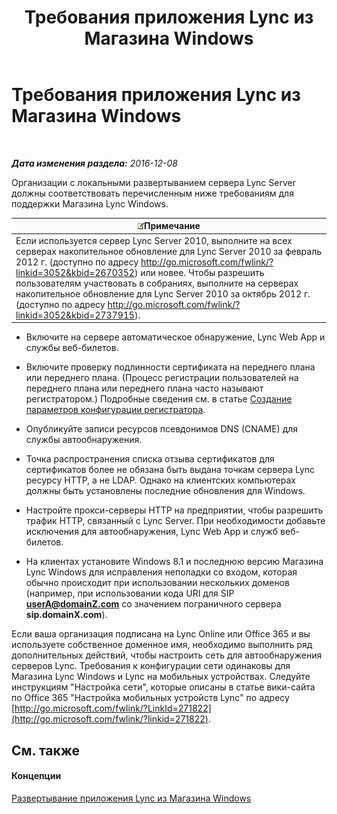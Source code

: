 ﻿---
title: Требования приложения Lync из Магазина Windows
TOCTitle: Требования приложения Lync из Магазина Windows
ms:assetid: 5f2e0a40-8450-4f61-b6f6-913fc1906020
ms:mtpsurl: https://technet.microsoft.com/ru-ru/library/JJ823129(v=OCS.15)
ms:contentKeyID: 52058240
ms.date: 12/10/2016
mtps_version: v=OCS.15
ms.translationtype: HT
---

# Требования приложения Lync из Магазина Windows

 

_**Дата изменения раздела:** 2016-12-08_

Организации с локальными развертыванием сервера Lync Server должны соответствовать перечисленным ниже требованиям для поддержки Магазина Lync Windows.

<table>
<thead>
<tr class="header">
<th><img src="images/Gg398412.note(OCS.15).gif" title="note" alt="note" />Примечание</th>
</tr>
</thead>
<tbody>
<tr class="odd">
<td>Если используется сервер Lync Server 2010, выполните на всех серверах накопительное обновление для Lync Server 2010 за февраль 2012 г. (доступно по адресу <a href="http://go.microsoft.com/fwlink/?linkid=3052%26kbid=2670352" class="uri">http://go.microsoft.com/fwlink/?linkid=3052&amp;kbid=2670352</a>) или новее. Чтобы разрешить пользователям участвовать в собраниях, выполните на серверах накопительное обновление для Lync Server 2010 за октябрь 2012 г. (доступно по адресу <a href="http://go.microsoft.com/fwlink/?linkid=3052%26kbid=2737915" class="uri">http://go.microsoft.com/fwlink/?linkid=3052&amp;kbid=2737915</a>).</td>
</tr>
</tbody>
</table>


  - Включите на сервере автоматическое обнаружение, Lync Web App и службы веб-билетов.

  - Включите проверку подлинности сертификата на переднего плана или переднего плана. (Процесс регистрации пользователей на переднего плана или переднего плана часто называют регистратором.) Подробные сведения см. в статье [Создание параметров конфигурации регистратора](lync-server-2013-create-registrar-configuration-settings.md).

  - Опубликуйте записи ресурсов псевдонимов DNS (CNAME) для службы автообнаружения.

  - Точка распространения списка отзыва сертификатов для сертификатов более не обязана быть выдана точкам сервера Lync ресурсу HTTP, а не LDAP. Однако на клиентских компьютерах должны быть установлены последние обновления для Windows.

  - Настройте прокси-серверы HTTP на предприятии, чтобы разрешить трафик HTTP, связанный с Lync Server. При необходимости добавьте исключения для автообнаружения, Lync Web App и служб веб-билетов.

  - На клиентах установите Windows 8.1 и последнюю версию Магазина Lync Windows для исправления неполадки со входом, которая обычно происходит при использовании нескольких доменов (например, при использовании кода URI для SIP **userA@domainZ.com** со значением пограничного сервера **sip.domainX.com**).

Если ваша организация подписана на Lync Online или Office 365 и вы используете собственное доменное имя, необходимо выполнить ряд дополнительных действий, чтобы настроить сеть для автообнаружения серверов Lync. Требования к конфигурации сети одинаковы для Магазина Lync Windows и Lync на мобильных устройствах. Следуйте инструкциям "Настройка сети", которые описаны в статье вики-сайта по Office 365 "Настройка мобильных устройств Lync" по адресу [http://go.microsoft.com/fwlink/?LinkId=271822](http://go.microsoft.com/fwlink/?linkid=271822).

## См. также

#### Концепции

[Развертывание приложения Lync из Магазина Windows](lync-server-2013-deploying-lync-windows-store-app.md)

